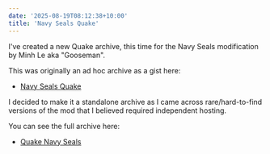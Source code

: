 ```yaml
---
date: '2025-08-19T08:12:38+10:00'
title: 'Navy Seals Quake'
---
```


I've created a new Quake archive, this time for the Navy Seals modification by Minh Le aka "Gooseman".

This was originally an ad hoc archive as a gist here:

* [Navy Seals Quake](https://gist.github.com/Jason2Brownlee/70b2fdb12df050b2fe8de209eb142eee)

I decided to make it a standalone archive as I came across rare/hard-to-find versions of the mod that I believed required independent hosting.

You can see the full archive here:

* [Quake Navy Seals](https://github.com/Jason2Brownlee/QuakeNavySeals)


